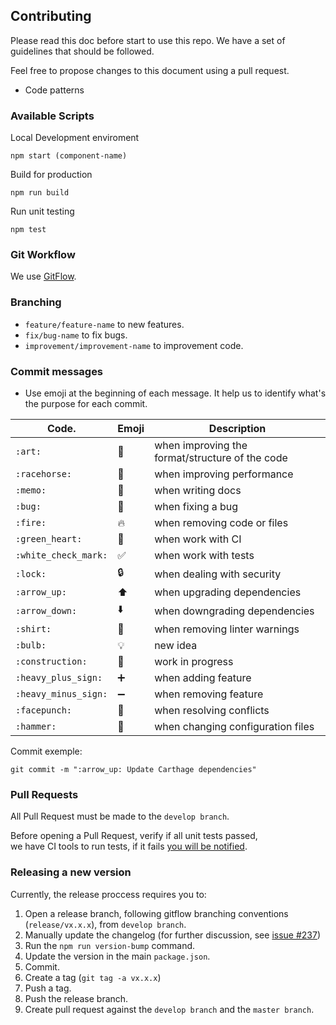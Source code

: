 
## Contributing ##  
  
Please read this doc before start to use this repo. We have a set of guidelines that should be followed.  
  
Feel free to propose changes to this document using a pull request.  
  
* Code patterns  
  
### Available Scripts ###  
  
Local Development enviroment  
```  
npm start (component-name)
```  
Build for production  
```  
npm run build  
```  
Run unit testing  
```  
npm test  
```  
  
### Git Workflow ###  
  
We use [GitFlow](http://nvie.com/posts/a-successful-git-branching-model/).  
  
### Branching  
- ```feature/feature-name``` to new features.  
- ```fix/bug-name``` to fix bugs.  
- ```improvement/improvement-name``` to improvement code.  
  
### Commit messages ###  
  
- Use emoji at the beginning of each message. It help us to identify what's the purpose for each commit.  
  
| Code.                 | Emoji               | Description                                     |  
|-----------------------|---------------------|-------------------------------------------------|  
| `:art:`               | :art:               | when improving the format/structure of the code |  
| `:racehorse:`         | :racehorse:         | when improving performance                      |  
| `:memo:`              | :memo:              | when writing docs                               |  
| `:bug:`               | :bug:               | when fixing a bug                               |  
| `:fire:`              | :fire:              | when removing code or files                     |  
| `:green_heart:`       | :green_heart:       | when work with CI                               |  
| `:white_check_mark:`  | :white_check_mark:  | when work with tests                            |  
| `:lock:`              | :lock:              | when dealing with security                      |  
| `:arrow_up:`          | :arrow_up:          | when upgrading dependencies                     |  
| `:arrow_down:`        | :arrow_down:        | when downgrading dependencies                   |  
| `:shirt:`             | :shirt:             | when removing linter warnings                   |  
| `:bulb:`              | :bulb:              | new idea                                        |  
| `:construction:`      | :construction:      | work in progress                                |  
| `:heavy_plus_sign:`   | :heavy_plus_sign:   | when adding feature                             |  
| `:heavy_minus_sign:`  | :heavy_minus_sign:  | when removing feature                           |  
| `:facepunch:`         | :facepunch:         | when resolving conflicts                        |  
| `:hammer:`            | :hammer:            | when changing configuration files               |  
  
  
Commit exemple:  
```  
git commit -m ":arrow_up: Update Carthage dependencies"  
```  
  
### Pull Requests ###  
  
All Pull Request must be made to the `develop branch`.  
  
Before opening a Pull Request, verify if all unit tests passed,   
we have CI tools to run tests, if it fails [you will be notified](https://www.youtube.com/watch?v=mmLRTVYgEq4).  
  
  
### Releasing a new version ###

Currently, the release proccess requires you to:
1. Open a release branch, following gitflow branching conventions (`release/vx.x.x`), from `develop branch`.
2. Manually update the changelog (for further discussion, see [issue #237](https://github.com/stone-payments/sling-web/issues/237))
3. Run the `npm run version-bump` command.
4. Update the version in the main `package.json`.
5. Commit.
6. Create a tag (`git tag -a vx.x.x`)
7. Push a tag.
8. Push the release branch.
9. Create pull request against the `develop branch` and the `master branch`.
